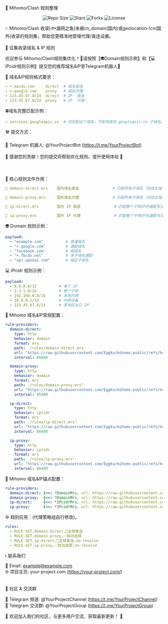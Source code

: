 

📌 Mihomo/Clash 规则整理

<p align="center">
  <img src="https://img.shields.io/github/repo-size/Eggku/mihomo-public?style=flat-square" alt="Repo Size">
  <img src="https://img.shields.io/github/stars/Eggku/mihomo-public?style=flat-square" alt="Stars">
  <img src="https://img.shields.io/github/forks/Eggku/mihomo-public?style=flat-square" alt="Forks">
  <img src="https://img.shields.io/github/license/Eggku/mihomo-public?style=flat-square" alt="License">
</p>


💦 Mihomo/Clash 收录[🐟漏网之鱼]未被cn_domain(国内)或geolocation-!cn(国外)收录的规则集，帮助您更精准地管理代理/直连设置。
<br>
<br>
 📢 征集收录域名 & IP 规则  

欢迎参与 Mihomo/Clash规则集优化！🎯请按照【👽Domain规则示例】和【💻IPcidr规则示例】提交您的推荐域名&IP至Telegram机器人📩

🔹 域名&IP规则格式要求：
```yaml
- +.baidu.com     direct  # 域名直连
- +.google.com    proxy   # 域名代理
- 123.45.67.0/24  direct  # IP  直连
- 123.45.67.0/24  proxy   # IP  代理
```

⛔域名完整匹配示例：
```yaml
- services.googleapis.cn  # 仅匹配这个域名，不影响其他 googleapis.cn 子域名。
```
🛠 提交方式：
<br><br>
📢 Telegram 机器人: @YourProjectBot (https://t.me/YourProjectBot)  
<br>
📌 感谢您的贡献！您的提交将帮助优化规则，提升使用体验 🚀 
<br>
<br>
<br>
<br>
💢 核心规则文件作用：
```yaml
📛 domain-direct.mrs    国内域名直连               # 匹配所有子域名（包括主域名）的通配写法，包含日常生活使用的域名。

📛 domain-proxy.mrs     国外域名代理               # 匹配所有子域名（包括主域名）的通配写法，包含emby和其它影视域名。

📛 ip-direct.mrs        国内 IP 直连               # 匹配整个子网IP的通配写法，包含日常生活使用的IP。

📛 ip-proxy.mrs         国外 IP 代理               # 匹配整个子网IP的通配写法，包含emby和其它影视IP。
```

👽 Domain 规则示例：
```yaml
payload:
  - "example.com"          # 普通域名
  - "+.google.com"         # 通配域名
  - "facebook.com"         # 根域名
  - "+.fbcdn.net"          # 多子域名通配
  - "api.openai.com"       # 指定子域名
```

💻 IPcidr 规则示例：
```yaml
payload:
  - 8.8.8.8/32          # 单个 IP
  - 1.1.1.0/24          # 整个子网
  - 192.168.0.0/16      # 本地内网
  - 10.0.0.1/32         # 内网设备
  - 123.45.67.0/24      # 某地区出口 IP
```
🚀 Mihomo 域名&IP常规配置：
  ```yaml
  rule-providers: 
    domain-direct:
      type: http
      behavior: domain
      format: mrs
      path: ./rules/domain-direct.mrs
      url: "https://raw.githubusercontent.com/Eggku/mihomo-public/refs/heads/main/rules/mrs/domain-direct.mrs"
      interval: 86400

    domain-proxy:
      type: http
      behavior: domain
      format: mrs
      path: ./rules/domain-proxy.mrs"
      url: "https://raw.githubusercontent.com/Eggku/mihomo-public/refs/heads/main/rules/mrs/domain-proxy.mrs"
      interval: 86400

    ip-direct:
      type: http
      behavior: ipcidr
      format: mrs
      path: ./rules/ip-direct.mrs"
      url: "https://raw.githubusercontent.com/Eggku/mihomo-public/refs/heads/main/rules/mrs/ip-direct.mrs"
      interval: 86400

    ip-proxy:
      type: http
      behavior: ipcidr
      format: mrs
      path: ./rules/ip-proxy.mrs"
      url: "https://raw.githubusercontent.com/Eggku/mihomo-public/refs/heads/main/rules/mrs/ip-proxy.mrs"
      interval: 86400
```
🚀 Mihomo 域名&IP锚点配置：
```yaml
rule-providers: 
  domain-direct: {<<: *DomainMrs, url: https://raw.githubusercontent.com/Eggku/mihomo-public/refs/heads/main/rules/mrs/domain-direct.mrs}
  domain-proxy:  {<<: *DomainMrs, url: https://raw.githubusercontent.com/Eggku/mihomo-public/refs/heads/main/rules/mrs/domain-proxy.mrs}
  ip-direct:     {<<: *IPcidrMrs, url: https://raw.githubusercontent.com/Eggku/mihomo-public/refs/heads/main/rules/mrs/ip-direct.mrs}
  ip-proxy:      {<<: *IPcidrMrs, url: https://raw.githubusercontent.com/Eggku/mihomo-public/refs/heads/main/rules/mrs/ip-proxy.mrs}
```
⚙ 规则应用：(代理策略组自行修改)。
```yaml
rules:
  - RULE-SET,domain-direct,🎯全球直连
  - RULE-SET,domain-proxy,✅️自动选择
  - RULE-SET,ip-direct,🎯全球直连,no-resolve
  - RULE-SET,ip-proxy,✅️自动选择,no-resolve
```

📞 联系我们

📧 Email: example@example.com  
🌐 项目主页: your-project.com (https://your-project.com/)  
<br>
<br>
💬 社区 & 交流群

📢 Telegram 频道: @YourProjectChannel (https://t.me/YourProjectChannel)  
👥 Telegram 交流群: @YourProjectGroup (https://t.me/YourProjectGroup)  

📌 欢迎加入我们的社区，与更多用户交流、获取最新更新！ 🚀

